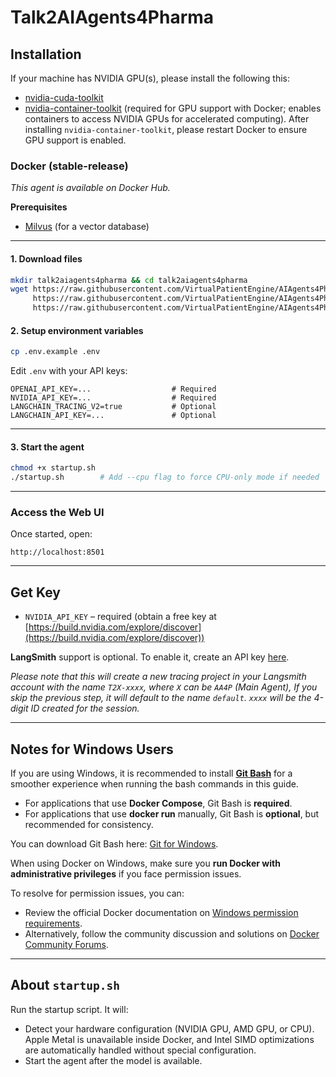 # Talk2AIAgents4Pharma

## Installation

If your machine has NVIDIA GPU(s), please install the following this:

- [nvidia-cuda-toolkit](https://developer.nvidia.com/cuda-toolkit)
- [nvidia-container-toolkit](https://docs.nvidia.com/datacenter/cloud-native/container-toolkit/1.17.8/install-guide.html) (required for GPU support with Docker; enables containers to access NVIDIA GPUs for accelerated computing). After installing `nvidia-container-toolkit`, please restart Docker to ensure GPU support is enabled.

### Docker (stable-release)

_This agent is available on Docker Hub._

**Prerequisites**

- [Milvus](https://milvus.io) (for a vector database)

---

#### 1. Download files

```sh
mkdir talk2aiagents4pharma && cd talk2aiagents4pharma
wget https://raw.githubusercontent.com/VirtualPatientEngine/AIAgents4Pharma/main/aiagents4pharma/talk2aiagents4pharma/docker-compose.yml \
     https://raw.githubusercontent.com/VirtualPatientEngine/AIAgents4Pharma/main/aiagents4pharma/talk2aiagents4pharma/.env.example \
     https://raw.githubusercontent.com/VirtualPatientEngine/AIAgents4Pharma/main/aiagents4pharma/talk2aiagents4pharma/startup.sh
```

#### 2. Setup environment variables

```sh
cp .env.example .env
```

Edit `.env` with your API keys:

```env
OPENAI_API_KEY=...                  # Required
NVIDIA_API_KEY=...                  # Required
LANGCHAIN_TRACING_V2=true           # Optional
LANGCHAIN_API_KEY=...               # Optional
```

---

#### 3. Start the agent

```sh
chmod +x startup.sh
./startup.sh        # Add --cpu flag to force CPU-only mode if needed
```

---

### Access the Web UI

Once started, open:

```
http://localhost:8501
```

---

## Get Key

- `NVIDIA_API_KEY` – required (obtain a free key at [https://build.nvidia.com/explore/discover](https://build.nvidia.com/explore/discover))

**LangSmith** support is optional. To enable it, create an API key [here](https://docs.smith.langchain.com/administration/how_to_guides/organization_management/create_account_api_key).

_Please note that this will create a new tracing project in your Langsmith
account with the name `T2X-xxxx`, where `X` can be `AA4P` (Main Agent),
If you skip the previous step, it will default to the name `default`.
`xxxx` will be the 4-digit ID created for the session._

---

## Notes for Windows Users

If you are using Windows, it is recommended to install [**Git Bash**](https://git-scm.com/downloads) for a smoother experience when running the bash commands in this guide.

- For applications that use **Docker Compose**, Git Bash is **required**.
- For applications that use **docker run** manually, Git Bash is **optional**, but recommended for consistency.

You can download Git Bash here: [Git for Windows](https://git-scm.com/downloads).

When using Docker on Windows, make sure you **run Docker with administrative privileges** if you face permission issues.

To resolve for permission issues, you can:

- Review the official Docker documentation on [Windows permission requirements](https://docs.docker.com/desktop/setup/install/windows-permission-requirements/).
- Alternatively, follow the community discussion and solutions on [Docker Community Forums](https://forums.docker.com/t/error-when-trying-to-run-windows-containers-docker-client-must-be-run-with-elevated-privileges/136619).

---

## About `startup.sh`

Run the startup script. It will:

- Detect your hardware configuration (NVIDIA GPU, AMD GPU, or CPU). Apple Metal is unavailable inside Docker, and Intel SIMD optimizations are automatically handled without special configuration.
- Start the agent after the model is available.
